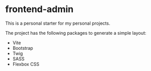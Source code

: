 # frontend-admin

This is a personal starter for my personal projects.

The project has the following packages to generate a simple layout:

*  Vite
*  Bootstrap
*  Twig
*  SASS
*  Flexbox CSS

  
